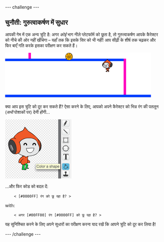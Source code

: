 --- challenge ---
## चुनौती: गुरुत्वाकर्षण में सुधार
आपकी गेम में एक अन्य त्रुटि है: अगर _कोई_ भाग नीले प्लेटफॉर्म को छूता है, तो गुरुत्वाकर्षण आपके कैरेक्टर को नीचे की ओर नहीं खींचेगा – यहाँ तक कि इसके सिर को भी नहीं! आप सीढ़ी के शीर्ष तक चढ़कर और फिर बाएँ गति करके इसका परीक्षण कर सकते हैं।

![screenshot](images/dodge-gravity-bug.png)

क्या आप इस त्रुटि को दूर कर सकते हैं? ऐसा करने के लिए, आपको अपने कैरेक्टर को भिन्न रंग की पतलून (_सभी_ पोशाकों पर) देनी होंगी...

![screenshot](images/dodge-trousers.png)

...और फिर कोड को बदल दें: 

```blocks
	< [#0000FF] रंग को छू रहा है? >
```

with:

```blocks
	< अगर [#00FF00] रंग [#0000FF] को छू रहा है? >
```

यह सुनिश्चित करने के लिए अपने सुधारों का परीक्षण करना याद रखें कि आपने त्रुटि को दूर कर लिया है!




--- /challenge ---